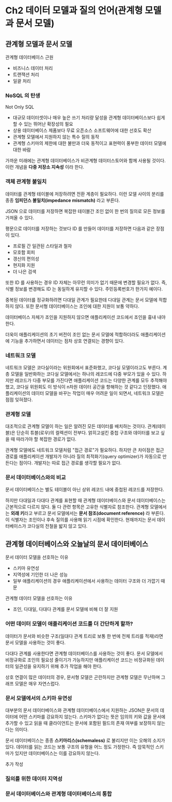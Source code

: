 # Ch2 데이터 모델과 질의 언어(관계형 모델과 문서 모델)

## 관계형 모델과 문서 모델

관계형 데이터베이스 근원

- 비즈니스 데이터 처리
- 트랜잭션 처리
- 일괄 처리

### NoSQL 의 탄생

Not Only SQL

- 대규모 데이터셋이나 매우 높은 쓰기 처리량 달성을 관계형 데이터베이스보다 쉽게 할 수 있는 뛰어난 확장성의 필요
- 상용 데이터베이스 제품보다 무료 오픈소스 소프트웨어에 대한 선호도 확산
- 관계형 모델에서 지원하지 않는 특수 질의 동작
- 관계형 스키마의 제한에 대한 불만과 더욱 동적이고 표현력이 풍부한 데이터 모델에 대한 바람

가까운 미래에는 관계형 데이터베이스가 비관계형 데이터스토어와 함께 사용될 것이다. 이런 개념을 **다중 저장소 지속성** 이라 한다.

### 객체 관계형 불일치

데이터를 관계형 테이블에 저장하려면 전환 계층이 필요하다. 이런 모델 사이의 분리를 종종 **임피던스 불일치(impedance mismatch)** 라고 부른다.

JSON 으로 데이터를 저장하면 복잡한 테이블간 조인 없이 한 번의 질의로 모든 정보를 가져올 수 있다.

평문으로 데이터를 저장하는 것보다 ID 를 만들어 데이터를 저장하면 다음과 같은 장점이 있다.

- 프로필 간 일관된 스타일과 철자
- 모호함 회피
- 갱신의 편의성
- 현지화 지원
- 더 나은 검색

또한 ID 를 사용하는 경우 ID 자체는 아무런 의미가 없기 때문에 변경할 필요가 없다. 즉, 식별 정보를 변경해도 ID 는 동일하게 유지할 수 있다. 주민등록번호가 한가지 예이다.

중복된 데이터를 정규화하려면 다대일 관계가 필요한데 다대일 관계는 문서 모델에 적합하지 않다. 또한 문서형 데이터베이스는 조인에 대한 지원이 보통 약하다.

데이터베이스 자체가 조인을 지원하지 않으면 애플리케이션 코드에서 조인을 흉내 내야 한다.

더욱이 애플리케이션의 초기 버전이 조인 없는 문서 모델에 적합하더라도 애플리케이션에 기능을 추가하면서 데이터는 점차 상호 연결되는 경향이 있다.

### 네트워크 모델

네트워크 모델은 코다실이라는 위원회에서 표준화했고, 코다실 모델이라고도 부른다. 계층 모델을 일반화하는 코다실 모델에서는 하나의 레코드에 다중 부모가 있을 수 있다. 하지만 레코드가 다중 부모를 가진다면 애플리케이션
코드는 다양한 관계를 모두 추적해야 했고, 코다실 위원회도 이 방식이 n차원 데이터 공간을 항해하는 것 같다고 인정했다. 애플리케이션의 데이터 모델을 바꾸는 작업이 매우 어려운 일이 되면서, 네트워크 모델은 점점
잊혀졌다.

### 관계형 모델

대조적으로 관계형 모델이 하는 일은 알려진 모든 데이터를 배치하는 것이다. 관계(테이블)은 단순히 튜블(로우)의 컬렉션이 전부다. 얽히고설킨 중첩 구조와 데이터를 보고 싶을 때 따라가야 할 복잡한 경로가 없다.

관계형 모델에도 네트워크 모델처럼 "접근 경로"가 필요하다. 하지만 큰 차이점은 접근 경로를 애플리케이션 개발자가 아니라 질의 최적화기(query optimizer)가 자동으로 만든다는 점이다. 개발자는 따로 접근
경로를 생각할 필요가 없다.

### 문서 데이터베이스와의 비교

문서 데이터베이스는 별도 테이블이 아닌 상위 레코드 내에 중첩된 레코드를 저장한다.

하지만 다대일과 다대다 관계를 표현할 때 관계형 데이터베이스와 문서 데이터베이스는 근본적으로 다르지 않다. 둘 다 관련 항목은 고유한 식별자로 참조한다. 관계형 모델에서는 **외래 키**라고 부르고 문서 모델에서는
**문서 참조(document reference)** 라 부른다. 이 식별자는 조인이나 후속 질의를 사용해 읽기 시점에 확인한다. 현재까지는 문서 데이터베이스가 코다실의 전철을 밟지 않고 있다.

## 관계형 데이터베이스와 오늘날의 문서 데이터베이스

문서 데이터 모델을 선호하는 이유

- 스키마 유연성
- 지역성에 기인한 더 나은 성능
- 일부 애플리케이션의 경우 애플리케이션에서 사용하는 데이터 구조와 더 가깝기 때문

관계형 데이터 모델을 선호하는 이유

- 조인, 다대일, 다대다 관계를 문서 모델에 비해 더 잘 지원

### 어떤 데이터 모델이 애플리케이션 코드를 더 간단하게 할까?

데이터가 문서와 비슷한 구조(일대다 관계 트리로 보통 한 번에 전체 트리를 적재)라면 문서 모델을 사용하는 것이 좋다.

다대다 관계를 사용한다면 관계형 데이터베이스를 사용하는 것이 좋다. 문서 모델에서 비정규화로 조인의 필요성 줄이기가 가능하지만 애플리케이션 코드는 비정규화된 데이터의 일관성을 유지하기 위해 추가 작업을 해야 한다.

상호 연결이 많은 데이터의 경우, 문서형 모델은 곤란하지만 관계형 모델은 무난하며 그래프 모델은 매우 자연스럽다.

### 문서 모델에서의 스키마 유연성

대부분의 문서 데이터베이스와 관계형 데이터베이스에서 지원하는 JSON은 문서의 데이터에 어떤 스키마를 강요하지 않는다. 스키마가 없다는 뜻은 임의의 키와 값을 문서에 추가할 수 있고 읽을 때 클라이언트는 문서에 포함된 필드의 존재 여부를 보장하지 않는다는 의미다.

문서 데이터베이스는 종종 **스키마리스(schemaless)** 로 불리지만 이는 오해의 소지가 있다. 데이터를 읽는 코드는 보통 구조의 유형을 어느 정도 가정한다. 즉 암묵적인 스키마가 있지만 데이터베이스는 이를 강요하지 않는다.

추가 작성

### 질의를 위한 데이터 지역성

### 문서 데이터베이스와 관계형 데이터베이스의 통합
